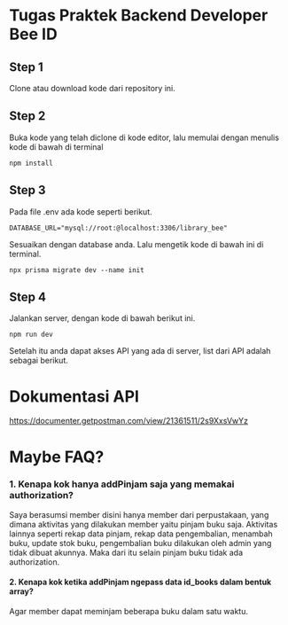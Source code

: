 # Tugas Praktek Backend Developer Bee ID

## Step 1
Clone atau download kode dari repository ini.

## Step 2
Buka kode yang telah diclone di kode editor, lalu memulai dengan menulis kode di bawah di terminal
```
npm install
```

## Step 3
Pada file .env ada kode seperti berikut.
```
DATABASE_URL="mysql://root:@localhost:3306/library_bee"
```
Sesuaikan dengan database anda. Lalu mengetik kode di bawah ini di terminal.
```
npx prisma migrate dev --name init
```

## Step 4
Jalankan server, dengan kode di bawah berikut ini.
```
npm run dev
```
Setelah itu anda dapat akses API yang ada di server, list dari API adalah sebagai berikut.

# Dokumentasi API
https://documenter.getpostman.com/view/21361511/2s9XxsVwYz

# Maybe FAQ?
### 1. Kenapa kok hanya addPinjam saja yang memakai authorization?
   Saya berasumsi member disini hanya member dari perpustakaan, yang dimana aktivitas yang dilakukan member yaitu pinjam buku saja. Aktivitas lainnya seperti rekap data pinjam, rekap data pengembalian, menambah buku, update stok buku, pengembalian buku dilakukan oleh admin yang tidak dibuat akunnya. Maka dari itu selain pinjam buku tidak ada authorization.
#### 2. Kenapa kok ketika addPinjam ngepass data id_books dalam bentuk array?
   Agar member dapat meminjam beberapa buku dalam satu waktu.

